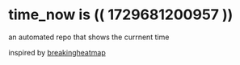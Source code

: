 # time_now is (( 1729681200957 ))

an automated repo that shows the currnent time

inspired by [breakingheatmap](https://github.com/breakingheatmap/breakingheatmap)